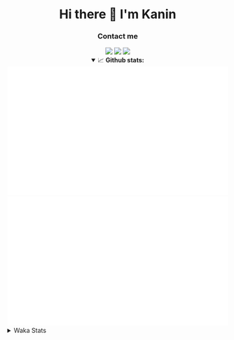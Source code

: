 <div align="center">
 <h1>Hi there 👋 I'm Kanin</h1>
 <h3>Contact me</h3>
 <a href="mailto:im@kanin.dev"><img src="https://img.shields.io/badge/gmail-%23D14836.svg?&style=for-the-badge&logo=gmail&logoColor=white"/></a>
 <a href="https://twitter.com/KaninDev"><img src="https://img.shields.io/badge/twitter-%231DA1F2.svg?&style=for-the-badge&logo=twitter&logoColor=white"/></a>
 <a href="https://www.linkedin.com/in/KaninDev"><img src="https://img.shields.io/badge/linkedin-%230077B5.svg?&style=for-the-badge&logo=linkedin&logoColor=white"/></a>
<details open>
  <summary>📈 <b>Github stats:</b></summary>
  <img src="https://github.com/Kanin/Kanin/blob/master/scripts/GitHubStats/generated/overview.svg"/>
  <img src="https://github.com/Kanin/Kanin/blob/master/scripts/GitHubStats/generated/languages.svg"/>
</details>
</div>

<details>
 <summary>Waka Stats</summary>

<!--START_SECTION:waka-->
![Profile Views](http://img.shields.io/badge/Profile%20Views-40-blue)

![Lines of code](https://img.shields.io/badge/From%20Hello%20World%20I%27ve%20Written-788105%20lines%20of%20code-blue)

**🐱 My Github Data** 

> 🏆 312 Contributions in the Year 2020
 > 
> 📦 7.1 kB Used in Github's Storage 
 > 
> 🚫 Not Opted to Hire
 > 
> 📜 7 Public Repositories
 > 
> 🔑 3 Private Repositories 

**I'm an Early 🐤** 

```text
🌞 Morning    87 commits     ██████░░░░░░░░░░░░░░░░░░░   24.44% 
🌆 Daytime    125 commits    ████████░░░░░░░░░░░░░░░░░   35.11% 
🌃 Evening    80 commits     █████░░░░░░░░░░░░░░░░░░░░   22.47% 
🌙 Night      64 commits     ████░░░░░░░░░░░░░░░░░░░░░   17.98%

```
📅 **I'm Most Productive on Sunday** 

```text
Monday       64 commits     ████░░░░░░░░░░░░░░░░░░░░░   17.98% 
Tuesday      44 commits     ███░░░░░░░░░░░░░░░░░░░░░░   12.36% 
Wednesday    50 commits     ███░░░░░░░░░░░░░░░░░░░░░░   14.04% 
Thursday     34 commits     ██░░░░░░░░░░░░░░░░░░░░░░░   9.55% 
Friday       43 commits     ███░░░░░░░░░░░░░░░░░░░░░░   12.08% 
Saturday     46 commits     ███░░░░░░░░░░░░░░░░░░░░░░   12.92% 
Sunday       75 commits     █████░░░░░░░░░░░░░░░░░░░░   21.07%

```


📊 **This Week I Spent My Time On** 

```text
⌚︎ Time Zone: America/New_York

💬 Programming Languages: 
SCSS                     10 hrs 22 mins      █████████░░░░░░░░░░░░░░░░   36.8% 
Python                   9 hrs 5 mins        ████████░░░░░░░░░░░░░░░░░   32.23% 
JSON                     6 hrs 24 mins       █████░░░░░░░░░░░░░░░░░░░░   22.73% 
JavaScript               1 hr 48 mins        █░░░░░░░░░░░░░░░░░░░░░░░░   6.41% 
Log File                 7 mins              ░░░░░░░░░░░░░░░░░░░░░░░░░   0.44%

🔥 Editors: 
IntelliJ                 18 hrs 42 mins      ████████████████░░░░░░░░░   66.4% 
PyCharm                  9 hrs 28 mins       ████████░░░░░░░░░░░░░░░░░   33.6%

🐱‍💻 Projects: 
Discord-chat-replica     8 hrs 2 mins        ███████░░░░░░░░░░░░░░░░░░   28.54% 
Kanin                    8 hrs               ███████░░░░░░░░░░░░░░░░░░   28.41% 
Naila.py                 6 hrs 57 mins       ██████░░░░░░░░░░░░░░░░░░░   24.67% 
My Theme                 2 hrs 38 mins       ██░░░░░░░░░░░░░░░░░░░░░░░   9.35% 
DenBot                   1 hr 41 mins        █░░░░░░░░░░░░░░░░░░░░░░░░   6.02%

💻 Operating System: 
Linux                    25 hrs 32 mins      ██████████████████████░░░   90.65% 
Windows                  2 hrs 38 mins       ██░░░░░░░░░░░░░░░░░░░░░░░   9.35%

```

**I Mostly Code in Python** 

```text
Python                   17 repos            ███████████████████░░░░░░   77.27% 
JavaScript               2 repos             ██░░░░░░░░░░░░░░░░░░░░░░░   9.09% 
Kotlin                   1 repo              █░░░░░░░░░░░░░░░░░░░░░░░░   4.55% 
HTML                     1 repo              █░░░░░░░░░░░░░░░░░░░░░░░░   4.55% 
Java                     1 repo              █░░░░░░░░░░░░░░░░░░░░░░░░   4.55%

```


**Timeline**

![Chart not found](https://github.com/Kanin/Kanin/blob/master/charts/bar_graph.png) 


<!--END_SECTION:waka-->
</details>
